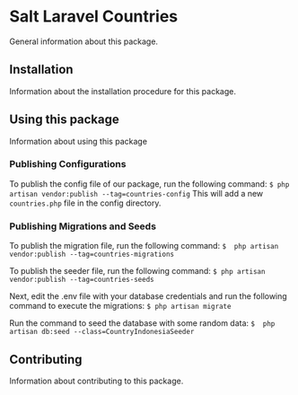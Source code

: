 # Salt Laravel Countries

General information about this package.

## Installation

Information about the installation procedure for this package.

## Using this package

Information about using this package

### Publishing Configurations
To publish the config file of our package, run the following command:
```$ php artisan vendor:publish --tag=countries-config```
This will add a new ```countries.php``` file in the config directory.

### Publishing Migrations and Seeds

To publish the migration file, run the following command:
```$  php artisan vendor:publish --tag=countries-migrations```

To publish the seeder file, run the following command:
```$ php artisan vendor:publish --tag=countries-seeds```

Next, edit the .env file with your database credentials and run the following command to execute the migrations:
```$ php artisan migrate```

Run the command to seed the database with some random data:
```$  php artisan db:seed --class=CountryIndonesiaSeeder```

## Contributing

Information about contributing to this package.